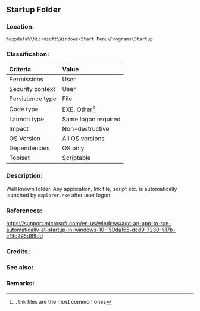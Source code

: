 ## Startup Folder <!-- general "title" of the persistence. Good to be unique. -->
<!-- separate sections by two empty lines -->
<!-- do not remove empty sections  -->


### Location: <!-- where to find it -->
`%appdata%\Microsoft\Windows\Start Menu\Programs\Startup`


### Classification: <!-- see "how it works" document. Empty lime must go next. -->

|Criteria|Value|
|:---|:---|
|Permissions|User|
|Security context| User |
|Persistence type| File |
|Code type|EXE; Other[^1]|
|Launch type|Same logon required|
|Impact|Non-destructive|
|OS Version|All OS versions|
|Dependencies|OS only|
|Toolset|Scriptable|


### Description:<!-- add two EOLs or two spaces at the end of line to create a line break -->
Well known folder. Any application, lnk file, script etc. is automatically launched by `explorer.exe` after user logon.

### References: <!-- use <...> or [abc](https://...) syntax. Prepend with "- " when more than one -->
<https://support.microsoft.com/en-us/windows/add-an-app-to-run-automatically-at-startup-in-windows-10-150da165-dcd9-7230-517b-cf3c295d89dd>


### Credits: <!-- use [abc](https://...) syntax. Prepend with "- " when more than one. -->


### See also: <!-- if refering to the same repo, use [Name](file.md) syntax. -->
<!-- prepend with "- " if more than one -->


### Remarks: <!-- see the usage in the "classification" section. Use only 1:1 references i.e. not refering to the same footnote from two different places -->
[^1]: `.lnk` files are the most common ones
